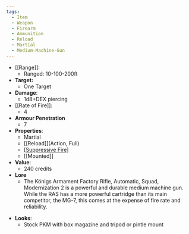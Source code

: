 ```yaml
---
tags:
  - Item
  - Weapon
  - Firearm
  - Ammunition
  - Reload
  - Martial
  - Medium-Machine-Gun
---
```

- [[Range]]:
	- Ranged: 10-100-200ft
- **Target:**
	- One Target
- **Damage**:
	- 1d8+DEX piercing
- [[Rate of Fire]]:
	- 4
- **Armour Penetration**
	-  7
- **Properties**:
	* Martial
	* [[Reload]](Action, Full)
	* [[Suppressive Fire]](TODO)
 	* [[Mounted]]
- **Value**:
	- 240 credits
- **Lore**
  - The Königs Armament Factory Rifle, Automatic, Squad, Modernization 2 is a powerful and durable medium machine gun. While the RAS has a more powerful cartridge than its main competitor, the MG-7, this comes at the expense of fire rate and reliability.

* **Looks**:
	- Stock PKM with box magazine and tripod or pintle mount
